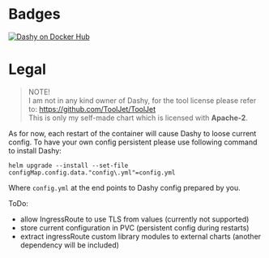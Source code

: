 # Badges

<a href="https://hub.docker.com/r/lissy93/dashy"><img alt="Dashy on Docker Hub" src="https://dockeri.co/image/lissy93/dashy"></a>

# Legal

> NOTE! 
> <br> I am not in any kind owner of Dashy, for the tool license please refer to: https://github.com/ToolJet/ToolJet
> <br> This is only my self-made chart which is licensed with __Apache-2__. 

As for now, each restart of the container will cause Dashy to loose current config.
To have your own config persistent please use following command to install Dashy:

`helm upgrade --install --set-file configMap.config.data."config\.yml"=config.yml`

Where `config.yml` at the end points to Dashy config prepared by you.

ToDo:
- allow IngressRoute to use TLS from values (currently not supported)
- store current configuration in PVC (persistent config during restarts)
- extract ingressRoute custom library modules to external charts (another dependency will be included)



